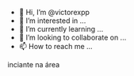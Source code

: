 - 👋 Hi, I’m @victorexpp
- 👀 I’m interested in ...
- 🌱 I’m currently learning ...
- 💞️ I’m looking to collaborate on ...
- 📫 How to reach me ...

<!---
victorexpp/victorexpp is a ✨ special ✨ repository because its `README.md` (this file) appears on your GitHub profile.
You can click the Preview link to take a look at your changes.
---> 
inciante na área

